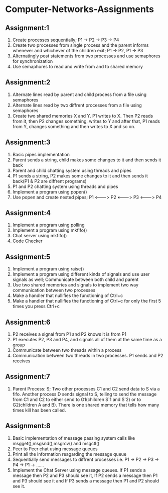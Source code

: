 # Computer-Networks-Assignments
## Assignment:1
1) Create processes sequentially; P1 -> P2 -> P3 -> P4
2) Create two processes from single process and the parent informs whenever and whichever of the children exit; P1 -> P2, P1 -> P3
3) Alternatingly post statements from two processes and use semaphores for synchronization
4) Use semaphores to read and write from and to shared memory

## Assignment:2
1) Alternate lines read by parent and child process from a file using semaphores
2) Alternate lines read by two diffrent processes from a file using semaphores
3) Create two shared memories X and Y. P1 writes to X. Then P2 reads from it, then P2 changes something, writes to Y and after that, P1 reads from Y,
   changes something and then writes to X and so on.

## Assignment:3
1) Basic pipes implementation
2) Parent sends a string, child makes some changes to it and then sends it back
3) Parent and child chatting system using threads and pipes
4) P1 sends a string, P2 makes some changes to it and then sends it back(P1 & P2 are diffrent programs)
5) P1 and P2 chatting system using threads and pipes
6) Implement a program using popen()
7) Use popen and create nested pipes; P1 <---> P2 <---> P3 <---> P4

## Assignment:4
1) Implement a program using polling
2) Implement a program using mkfifo()
3) Chat server using mkfifo()
4) Code Checker

## Assignment:5
1) Implement a program using raise()
2) Implement a program using different kinds of signals and use user signals as well; Communicate between both child and parent
3) Use two shared memories and signals to implement two way communication between two processes
4) Make a handler that nullifies the functioning of Ctrl+c
5) Make a handler that nullifies the functioning of Ctrl+c for only the first 5 times you press Ctrl+c

## Assignment:6
1) P2 receives a signal from P1 and P2 knows it is from P1
2) P1 executes P2, P3 and P4, and signals all of them at the same time as a group
3) Communicate between two threads within a process
4) Communication between two threads in two processes. P1 sends and P2 receives

## Assignment:7
1) Parent Process: S; Two other processes C1 and C2 send data to S via a fifo. Another process D sends signal to S, telling to send the message from C1 and C2 to
   either send to G1(children S\`1 and S\`2) or to G2(children A and B). There is one shared memory that tells how many times kill has been called.

## Assignment:8
1) Basic implementation of message passing system calls like msgget(),msgsnd(),msgrcv() and msgctl()
2) Peer to Peer chat using message queues
3) Print all the information reagarding the message queue
4) Sequentially send messages to diffrent processes i.e. P1 -> P2 -> P3 -> P4 -> P1 -> ......
5) Implement the Chat Server using message queues. If P1 sends a message then P2 and P3 should see it, If P2 sends a message then P1 and P3 should see it
   and If P3 sends a message then P1 and P2 should see it.
